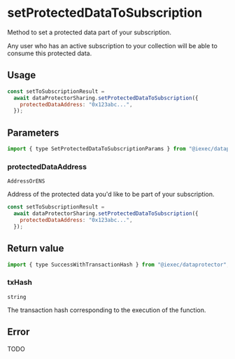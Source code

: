 # setProtectedDataToSubscription

Method to set a protected data part of your subscription.

Any user who has an active subscription to your collection will be able to consume this protected data.

## Usage

```js
const setToSubscriptionResult =
  await dataProtectorSharing.setProtectedDataToSubscription({
    protectedDataAddress: "0x123abc...",
  });
```

## Parameters

```js
import { type SetProtectedDataToSubscriptionParams } from "@iexec/dataprotector";
```

### protectedDataAddress

`AddressOrENS`

Address of the protected data you'd like to be part of your subscription.

```js
const setToSubscriptionResult =
  await dataProtectorSharing.setProtectedDataToSubscription({
    protectedDataAddress: "0x123abc...",
  });
```

## Return value

```js
import { type SuccessWithTransactionHash } from "@iexec/dataprotector";
```

### txHash

`string`

The transaction hash corresponding to the execution of the function.

## Error

TODO
